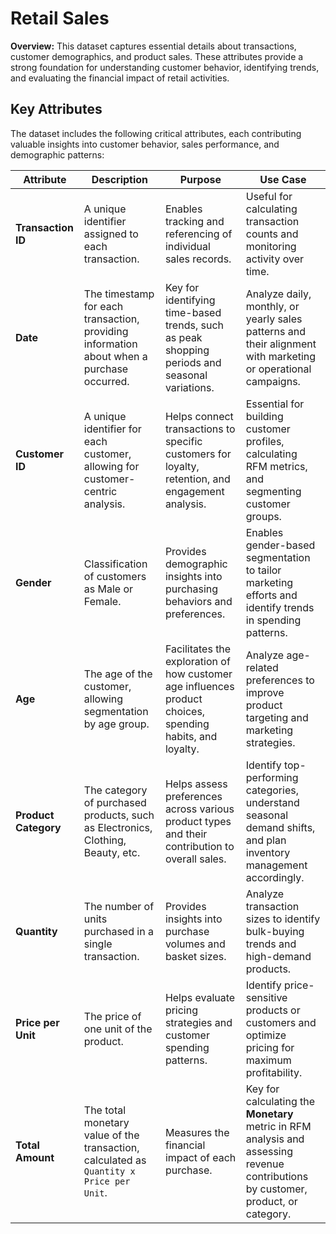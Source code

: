 # Retail Sales

**Overview:**
This dataset captures essential details about transactions, customer demographics, and product sales. These attributes provide a strong foundation for understanding customer behavior, identifying trends, and evaluating the financial impact of retail activities.

## Key Attributes

The dataset includes the following critical attributes, each contributing valuable insights into customer behavior, sales performance, and demographic patterns:

| Attribute        | Description                                                                    | Purpose                                                                      | Use Case                                                                                              |
|------------------|--------------------------------------------------------------------------------|------------------------------------------------------------------------------|-------------------------------------------------------------------------------------------------------|
| **Transaction ID** | A unique identifier assigned to each transaction.                             | Enables tracking and referencing of individual sales records.                  | Useful for calculating transaction counts and monitoring activity over time.                           |
| **Date** | The timestamp for each transaction, providing information about when a purchase occurred. | Key for identifying time-based trends, such as peak shopping periods and seasonal variations. | Analyze daily, monthly, or yearly sales patterns and their alignment with marketing or operational campaigns. |
| **Customer ID** | A unique identifier for each customer, allowing for customer-centric analysis.    | Helps connect transactions to specific customers for loyalty, retention, and engagement analysis. | Essential for building customer profiles, calculating RFM metrics, and segmenting customer groups.        |
| **Gender** | Classification of customers as Male or Female.                                | Provides demographic insights into purchasing behaviors and preferences.       | Enables gender-based segmentation to tailor marketing efforts and identify trends in spending patterns. |
| **Age** | The age of the customer, allowing segmentation by age group.                  | Facilitates the exploration of how customer age influences product choices, spending habits, and loyalty. | Analyze age-related preferences to improve product targeting and marketing strategies.                 |
| **Product Category**| The category of purchased products, such as Electronics, Clothing, Beauty, etc. | Helps assess preferences across various product types and their contribution to overall sales. | Identify top-performing categories, understand seasonal demand shifts, and plan inventory management accordingly. |
| **Quantity** | The number of units purchased in a single transaction.                         | Provides insights into purchase volumes and basket sizes.                     | Analyze transaction sizes to identify bulk-buying trends and high-demand products.                      |
| **Price per Unit**| The price of one unit of the product.                                          | Helps evaluate pricing strategies and customer spending patterns.               | Identify price-sensitive products or customers and optimize pricing for maximum profitability.        |
| **Total Amount** | The total monetary value of the transaction, calculated as `Quantity x Price per Unit`. | Measures the financial impact of each purchase.                              | Key for calculating the **Monetary** metric in RFM analysis and assessing revenue contributions by customer, product, or category. |
